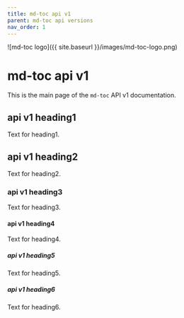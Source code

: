 ```yaml
---
title: md-toc api v1
parent: md-toc api versions
nav_order: 1
---
```


![md-toc logo]({{ site.baseurl }}/images/md-toc-logo.png)

# md-toc api v1

This is the main page of the `md-toc` API v1 documentation.

## api v1 heading1

Text for heading1.

## api v1 heading2

Text for heading2.

### api v1 heading3

Text for heading3. 

#### api v1 heading4

Text for heading4.

##### api v1 heading5

Text for heading5.

##### api v1 heading6

Text for heading6.
